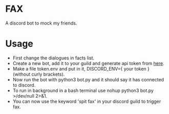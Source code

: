 # FAX
A discord bot to mock my friends.

# Usage
- First change the dialogues in facts list.
- Create a new bot, add it to your guild and generate api token from [here](https://discord.com/developers/applications).  
- Make a file token.env and put in it, DISCORD_ENV={ your token }  (without curly brackets). 
- Now run the bot with python3 bot.py and it should say it has connected to discord.
- To run in background in a bash terminal use nohup python3 bot.py >/dev/null 2>&1. 
- You can now use the keyword 'spit fax' in your discord guild to trigger fax.
